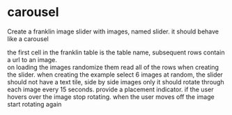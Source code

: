 # carousel

Create a franklin image slider with images, named slider. it should behave like a carousel

the first cell in the franklin table is the table name, subsequent rows contain a url to an image.  
on loading the images randomize them
read all of the rows when creating the slider. when creating the example select 6 images at random, the slider should not have a text tile, side by side images only
it should rotate through each image every 15 seconds. provide a placement indicator. if the user hovers over the image stop rotating. when the user moves off the image start rotating again
